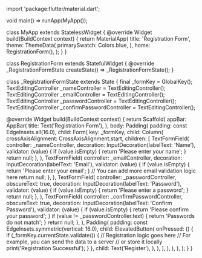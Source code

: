 import 'package:flutter/material.dart';

void main() => runApp(MyApp());

class MyApp extends StatelessWidget {
  @override
  Widget build(BuildContext context) {
    return MaterialApp(
      title: 'Registration Form',
      theme: ThemeData(
        primarySwatch: Colors.blue,
      ),
      home: RegistrationForm(),
    );
  }
}

class RegistrationForm extends StatefulWidget {
  @override
  _RegistrationFormState createState() => _RegistrationFormState();
}

class _RegistrationFormState extends State<RegistrationForm> {
  final _formKey = GlobalKey<FormState>();
  TextEditingController _nameController = TextEditingController();
  TextEditingController _emailController = TextEditingController();
  TextEditingController _passwordController = TextEditingController();
  TextEditingController _confirmPasswordController = TextEditingController();

  @override
  Widget build(BuildContext context) {
    return Scaffold(
      appBar: AppBar(
        title: Text('Registration Form'),
      ),
      body: Padding(
        padding: const EdgeInsets.all(16.0),
        child: Form(
          key: _formKey,
          child: Column(
            crossAxisAlignment: CrossAxisAlignment.start,
            children: <Widget>[
              TextFormField(
                controller: _nameController,
                decoration: InputDecoration(labelText: 'Name'),
                validator: (value) {
                  if (value.isEmpty) {
                    return 'Please enter your name';
                  }
                  return null;
                },
              ),
              TextFormField(
                controller: _emailController,
                decoration: InputDecoration(labelText: 'Email'),
                validator: (value) {
                  if (value.isEmpty) {
                    return 'Please enter your email';
                  }
                  // You can add more email validation logic here
                  return null;
                },
              ),
              TextFormField(
                controller: _passwordController,
                obscureText: true,
                decoration: InputDecoration(labelText: 'Password'),
                validator: (value) {
                  if (value.isEmpty) {
                    return 'Please enter a password';
                  }
                  return null;
                },
              ),
              TextFormField(
                controller: _confirmPasswordController,
                obscureText: true,
                decoration: InputDecoration(labelText: 'Confirm Password'),
                validator: (value) {
                  if (value.isEmpty) {
                    return 'Please confirm your password';
                  }
                  if (value != _passwordController.text) {
                    return 'Passwords do not match';
                  }
                  return null;
                },
              ),
              Padding(
                padding: const EdgeInsets.symmetric(vertical: 16.0),
                child: ElevatedButton(
                  onPressed: () {
                    if (_formKey.currentState.validate()) {
                      // Registration logic goes here
                      // For example, you can send the data to a server
                      // or store it locally
                      print('Registration Successful');
                    }
                  },
                  child: Text('Register'),
                ),
              ),
            ],
          ),
        ),
      ),
    );
  }
}
